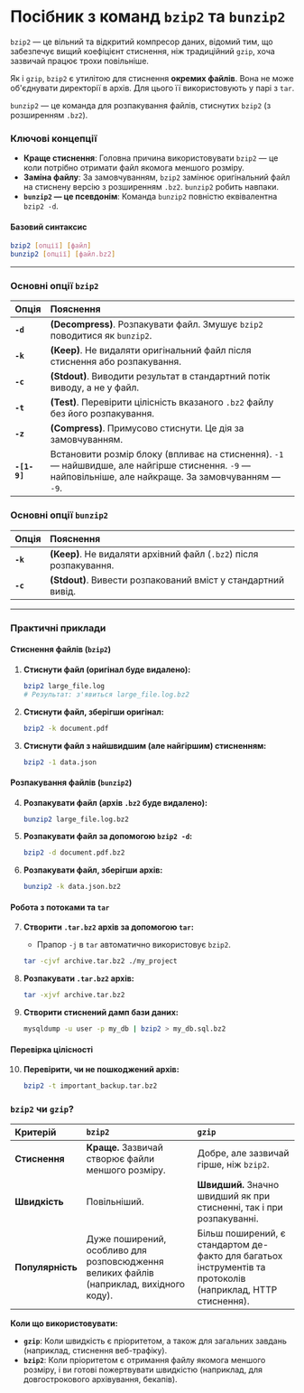 # Посібник з команд `bzip2` та `bunzip2`

`bzip2` — це вільний та відкритий компресор даних, відомий тим, що забезпечує вищий коефіцієнт стиснення, ніж традиційний `gzip`, хоча зазвичай працює трохи повільніше.

Як і `gzip`, `bzip2` є утилітою для стиснення **окремих файлів**. Вона не може об'єднувати директорії в архів. Для цього її використовують у парі з `tar`.

`bunzip2` — це команда для розпакування файлів, стиснутих `bzip2` (з розширенням `.bz2`).

### **Ключові концепції**

*   **Краще стиснення**: Головна причина використовувати `bzip2` — це коли потрібно отримати файл якомога меншого розміру.
*   **Заміна файлу**: За замовчуванням, `bzip2` замінює оригінальний файл на стиснену версію з розширенням `.bz2`. `bunzip2` робить навпаки.
*   **`bunzip2` — це псевдонім**: Команда `bunzip2` повністю еквівалентна `bzip2 -d`.

#### **Базовий синтаксис**

```bash
bzip2 [опції] [файл]
bunzip2 [опції] [файл.bz2]
```

---

### **Основні опції `bzip2`**

| Опція | Пояснення |
| :--- | :--- |
| **`-d`** | **(Decompress)**. Розпакувати файл. Змушує `bzip2` поводитися як `bunzip2`. |
| **`-k`** | **(Keep)**. Не видаляти оригінальний файл після стиснення або розпакування. |
| **`-c`** | **(Stdout)**. Виводити результат в стандартний потік виводу, а не у файл. |
| **`-t`** | **(Test)**. Перевірити цілісність вказаного `.bz2` файлу без його розпакування. |
| **`-z`** | **(Compress)**. Примусово стиснути. Це дія за замовчуванням. |
| **`-[1-9]`** | Встановити розмір блоку (впливає на стиснення). `-1` — найшвидше, але найгірше стиснення. `-9` — найповільніше, але найкраще. За замовчуванням — `-9`. |

### **Основні опції `bunzip2`**

| Опція | Пояснення |
| :--- | :--- |
| **`-k`** | **(Keep)**. Не видаляти архівний файл (`.bz2`) після розпакування. |
| **`-c`** | **(Stdout)**. Вивести розпакований вміст у стандартний вивід. |

---

### **Практичні приклади**

#### **Стиснення файлів (`bzip2`)**

1.  **Стиснути файл (оригінал буде видалено):**
    ```bash
    bzip2 large_file.log
    # Результат: з'явиться large_file.log.bz2
    ```

2.  **Стиснути файл, зберігши оригінал:**
    ```bash
    bzip2 -k document.pdf
    ```

3.  **Стиснути файл з найшвидшим (але найгіршим) стисненням:**
    ```bash
    bzip2 -1 data.json
    ```

#### **Розпакування файлів (`bunzip2`)**

4.  **Розпакувати файл (архів `.bz2` буде видалено):**
    ```bash
    bunzip2 large_file.log.bz2
    ```

5.  **Розпакувати файл за допомогою `bzip2 -d`:**
    ```bash
    bzip2 -d document.pdf.bz2
    ```

6.  **Розпакувати файл, зберігши архів:**
    ```bash
    bunzip2 -k data.json.bz2
    ```

#### **Робота з потоками та `tar`**

7.  **Створити `.tar.bz2` архів за допомогою `tar`:**
    *   Прапор `-j` в `tar` автоматично використовує `bzip2`.
    ```bash
    tar -cjvf archive.tar.bz2 ./my_project
    ```

8.  **Розпакувати `.tar.bz2` архів:**
    ```bash
    tar -xjvf archive.tar.bz2
    ```

9.  **Створити стиснений дамп бази даних:**
    ```bash
    mysqldump -u user -p my_db | bzip2 > my_db.sql.bz2
    ```

#### **Перевірка цілісності**

10. **Перевірити, чи не пошкоджений архів:**
    ```bash
    bzip2 -t important_backup.tar.bz2
    ```

### **`bzip2` чи `gzip`?**

| Критерій | `bzip2` | `gzip` |
| :--- | :--- | :--- |
| **Стиснення** | **Краще.** Зазвичай створює файли меншого розміру. | Добре, але зазвичай гірше, ніж `bzip2`. |
| **Швидкість** | Повільніший. | **Швидший.** Значно швидший як при стисненні, так і при розпакуванні. |
| **Популярність** | Дуже поширений, особливо для розповсюдження великих файлів (наприклад, вихідного коду). | Більш поширений, є стандартом де-факто для багатьох інструментів та протоколів (наприклад, HTTP стиснення). |

**Коли що використовувати:**
*   **`gzip`**: Коли швидкість є пріоритетом, а також для загальних завдань (наприклад, стиснення веб-трафіку).
*   **`bzip2`**: Коли пріоритетом є отримання файлу якомога меншого розміру, і ви готові пожертвувати швидкістю (наприклад, для довгострокового архівування, бекапів).